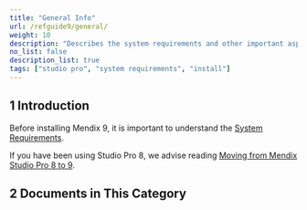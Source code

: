 ```yaml
---
title: "General Info"
url: /refguide9/general/
weight: 10
description: "Describes the system requirements and other important aspects of using Studio Pro 9."
no_list: false
description_list: true
tags: ["studio pro", "system requirements", "install"]
---
```


## 1 Introduction

Before installing Mendix 9, it is important to understand the [System Requirements](/refguide9/system-requirements/). 

If you have been using Studio Pro 8, we advise reading [Moving from Mendix Studio Pro 8 to 9](/refguide9/moving-from-8-to-9/).

## 2 Documents in This Category
